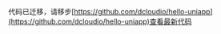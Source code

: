 代码已迁移，请移步[https://github.com/dcloudio/hello-uniapp](https://github.com/dcloudio/hello-uniapp)查看最新代码
